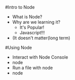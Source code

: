 #Intro to Node

* What is Node?
* Why are we learning it?
    * It's Popular!
    * Javascript!!!
* (It doesn't matter(long term)

#Using Node

* Interact with Node Console
*   node
* Run a file with node
*   node <filename>